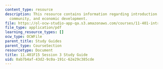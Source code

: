 ```yaml
---
content_type: resource
description: This resource contains information regarding introduction to housing,
  community, and economic development.
file: https://ol-ocw-studio-app-qa.s3.amazonaws.com/courses/11-401-introduction-to-housing-community-and-economic-development-fall-2015/0ab7b4af43d29c0a191c62e29c385cde_MIT11_401F15_Session3.pdf
file_type: application/pdf
learning_resource_types: []
ocw_type: OCWFile
parent_title: Study Guides
parent_type: CourseSection
resourcetype: Document
title: 11.401F15 Session 3 Study Guide
uid: 0ab7b4af-43d2-9c0a-191c-62e29c385cde
---
```

